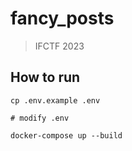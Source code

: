 # fancy_posts

> IFCTF 2023

## How to run

```shell
cp .env.example .env

# modify .env

docker-compose up --build
```
